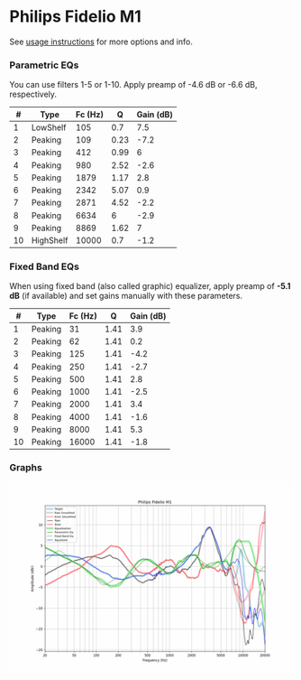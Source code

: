 # Philips Fidelio M1
See [usage instructions](https://github.com/jaakkopasanen/AutoEq#usage) for more options and info.

### Parametric EQs
You can use filters 1-5 or 1-10. Apply preamp of -4.6 dB or -6.6 dB, respectively.

|   # | Type      |   Fc (Hz) |    Q |   Gain (dB) |
|-----|-----------|-----------|------|-------------|
|   1 | LowShelf  |       105 | 0.7  |         7.5 |
|   2 | Peaking   |       109 | 0.23 |        -7.2 |
|   3 | Peaking   |       412 | 0.99 |         6   |
|   4 | Peaking   |       980 | 2.52 |        -2.6 |
|   5 | Peaking   |      1879 | 1.17 |         2.8 |
|   6 | Peaking   |      2342 | 5.07 |         0.9 |
|   7 | Peaking   |      2871 | 4.52 |        -2.2 |
|   8 | Peaking   |      6634 | 6    |        -2.9 |
|   9 | Peaking   |      8869 | 1.62 |         7   |
|  10 | HighShelf |     10000 | 0.7  |        -1.2 |

### Fixed Band EQs
When using fixed band (also called graphic) equalizer, apply preamp of **-5.1 dB** (if available) and set gains manually with these parameters.

|   # | Type    |   Fc (Hz) |    Q |   Gain (dB) |
|-----|---------|-----------|------|-------------|
|   1 | Peaking |        31 | 1.41 |         3.9 |
|   2 | Peaking |        62 | 1.41 |         0.2 |
|   3 | Peaking |       125 | 1.41 |        -4.2 |
|   4 | Peaking |       250 | 1.41 |        -2.7 |
|   5 | Peaking |       500 | 1.41 |         2.8 |
|   6 | Peaking |      1000 | 1.41 |        -2.5 |
|   7 | Peaking |      2000 | 1.41 |         3.4 |
|   8 | Peaking |      4000 | 1.41 |        -1.6 |
|   9 | Peaking |      8000 | 1.41 |         5.3 |
|  10 | Peaking |     16000 | 1.41 |        -1.8 |

### Graphs
![](./Philips%20Fidelio%20M1.png)
